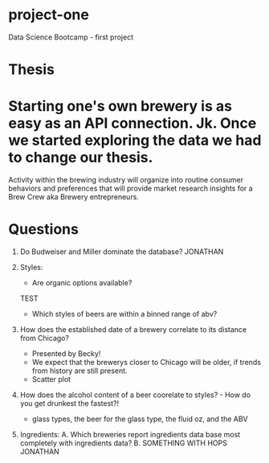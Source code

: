 # project-one
Data Science Bootcamp - first project

# Thesis
# Starting one's own brewery is as easy as an API connection. Jk. Once we started exploring the data we had to change our thesis. 
Activity within the brewing industry will organize into routine consumer behaviors and preferences that will provide market research insights for a Brew Crew aka Brewery entrepreneurs. 

# Questions
1. Do Budweiser and Miller dominate the database?
     JONATHAN 
     
2. Styles: 
     - Are organic options available?
     
     TEST
       
     - Which styles of beers are within a binned range of abv?
     
3. How does the established date of a brewery correlate to its distance from Chicago?
     - Presented by Becky!
     - We expect that the brewerys closer to Chicago will be older, if trends from history are still present.
     - Scatter plot

3. How does the alcohol content of a beer coorelate to styles? - How do you get drunkest the fastest?!
      - glass types, the beer for the glass type, the fluid oz, and the ABV
4. Ingredients: 
   A. Which breweries report ingredients data base most completely with ingredients data?
   B. SOMETHING WITH HOPS
     JONATHAN
    
     
